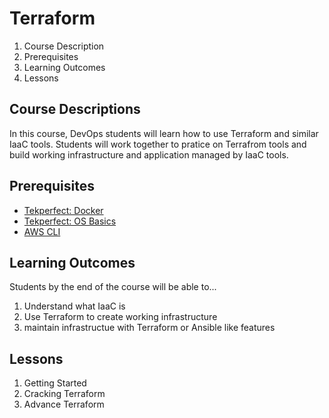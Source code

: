 # Terraform

1. Course Description
1. Prerequisites
1. Learning Outcomes
1. Lessons

## Course Descriptions

In this course, DevOps students will learn how to use Terraform and similar IaaC tools. Students will work together to pratice on Terrafrom tools and build working infrastructure and application managed by IaaC tools.

## Prerequisites

* [Tekperfect: Docker](https://tekperfect.com/devops-docs/#/courses/06-Virtualization/lessons/docker)
* [Tekperfect: OS Basics ](https://tekperfect.com/devops-docs/#/courses/02-Os_Basics/home)
* [AWS CLI](https://docs.aws.amazon.com/cli/latest/userguide/cli-chap-welcome.html)

## Learning Outcomes

Students by the end of the course will be able to...

1. Understand what IaaC is
1. Use Terraform to create working infrastructure 
1. maintain infrastructue with Terraform or Ansible like features


## Lessons

1. Getting Started
1. Cracking Terraform
1. Advance Terraform
